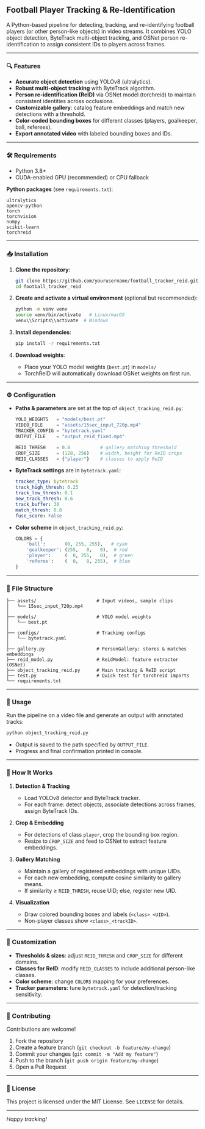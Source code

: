 ## Football Player Tracking & Re‑Identification

A Python-based pipeline for detecting, tracking, and re-identifying football players (or other person-like objects) in video streams. It combines YOLO object detection, ByteTrack multi-object tracking, and OSNet person re-identification to assign consistent IDs to players across frames.

---

### 🔍 Features

* **Accurate object detection** using YOLOv8 (ultralytics).
* **Robust multi-object tracking** with ByteTrack algorithm.
* **Person re-identification (ReID)** via OSNet model (torchreid) to maintain consistent identities across occlusions.
* **Customizable gallery**: catalog feature embeddings and match new detections with a threshold.
* **Color-coded bounding boxes** for different classes (players, goalkeeper, ball, referees).
* **Export annotated video** with labeled bounding boxes and IDs.

---

### 🛠️ Requirements

* Python 3.8+
* CUDA-enabled GPU (recommended) or CPU fallback

**Python packages** (see `requirements.txt`):

```
ultralytics
opencv-python
torch
torchvision
numpy
scikit-learn
torchreid
```

---

### 📥 Installation

1. **Clone the repository**:

   ```bash
   git clone https://github.com/yourusername/football_tracker_reid.git
   cd football_tracker_reid
   ```

2. **Create and activate a virtual environment** (optional but recommended):

   ```bash
   python -m venv venv
   source venv/bin/activate   # Linux/macOS
   venv\\Scripts\\activate  # Windows
   ```

3. **Install dependencies**:

   ```bash
   pip install -r requirements.txt
   ```

4. **Download weights**:

   * Place your YOLO model weights (`best.pt`) in `models/`
   * TorchReID will automatically download OSNet weights on first run.

---

### ⚙️ Configuration

* **Paths & parameters** are set at the top of `object_tracking_reid.py`:

  ```python
  YOLO_WEIGHTS   = "models/best.pt"
  VIDEO_FILE     = "assets/15sec_input_720p.mp4"
  TRACKER_CONFIG = "bytetrack.yaml"
  OUTPUT_FILE    = "output_reid_fixed.mp4"

  REID_THRESH    = 0.8           # gallery matching threshold
  CROP_SIZE      = (128, 256)    # width, height for ReID crops
  REID_CLASSES   = {"player"}    # classes to apply ReID
  ```

* **ByteTrack settings** are in `bytetrack.yaml`:

  ```yaml
  tracker_type: bytetrack
  track_high_thresh: 0.25
  track_low_thresh: 0.1
  new_track_thresh: 0.6
  track_buffer: 30
  match_thresh: 0.8
  fuse_score: False
  ```

* **Color scheme** in `object_tracking_reid.py`:

  ```python
  COLORS = {
      'ball':       (0, 255, 255),   # cyan
      'goalkeeper': (255,   0,   0),  # red
      'player':     (  0, 255,   0),  # green
      'referee':    (  0,   0, 255),  # blue
  }
  ```

---

### 📂 File Structure

```
├── assets/                      # Input videos, sample clips
│   └── 15sec_input_720p.mp4
│
├── models/                      # YOLO model weights
│   └── best.pt
│
├── configs/                     # Tracking configs
│   └── bytetrack.yaml
│
├── gallery.py                   # PersonGallery: stores & matches embeddings
├── reid_model.py                # ReidModel: feature extractor (OSNet)
├── object_tracking_reid.py      # Main tracking & ReID script
├── test.py                      # Quick test for torchreid imports
└── requirements.txt
```

---

### 🚀 Usage

Run the pipeline on a video file and generate an output with annotated tracks:

```bash
python object_tracking_reid.py
```

* Output is saved to the path specified by `OUTPUT_FILE`.
* Progress and final confirmation printed in console.

---

### 📝 How It Works

1. **Detection & Tracking**

   * Load YOLOv8 detector and ByteTrack tracker.
   * For each frame: detect objects, associate detections across frames, assign ByteTrack IDs.

2. **Crop & Embedding**

   * For detections of class `player`, crop the bounding box region.
   * Resize to `CROP_SIZE` and feed to OSNet to extract feature embeddings.

3. **Gallery Matching**

   * Maintain a gallery of registered embeddings with unique UIDs.
   * For each new embedding, compute cosine similarity to gallery means.
   * If similarity ≥ `REID_THRESH`, reuse UID; else, register new UID.

4. **Visualization**

   * Draw colored bounding boxes and labels (`<class> <UID>`).
   * Non-player classes show `<class>_<trackID>`.

---

### 🔧 Customization

* **Thresholds & sizes**: adjust `REID_THRESH` and `CROP_SIZE` for different domains.
* **Classes for ReID**: modify `REID_CLASSES` to include additional person-like classes.
* **Color scheme**: change `COLORS` mapping for your preferences.
* **Tracker parameters**: tune `bytetrack.yaml` for detection/tracking sensitivity.

---

### 🤝 Contributing

Contributions are welcome!

1. Fork the repository
2. Create a feature branch (`git checkout -b feature/my-change`)
3. Commit your changes (`git commit -m "Add my feature"`)
4. Push to the branch (`git push origin feature/my-change`)
5. Open a Pull Request

---

### 📄 License

This project is licensed under the MIT License. See `LICENSE` for details.

---

*Happy tracking!*

